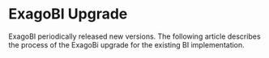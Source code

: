 # ExagoBI Upgrade

ExagoBI periodically released new versions. The following article describes the process of the ExagoBi upgrade for the existing BI implementation.